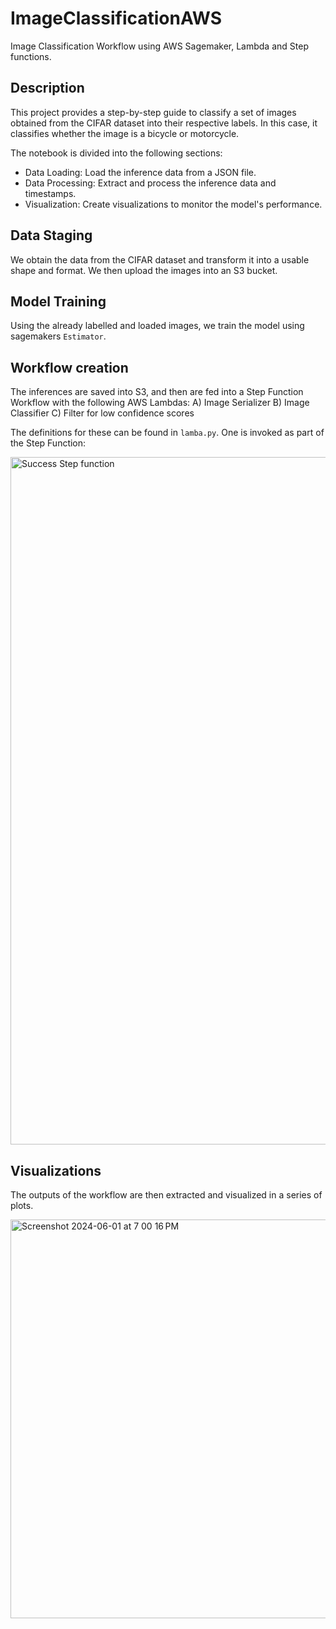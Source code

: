 # ImageClassificationAWS
Image Classification Workflow using AWS Sagemaker, Lambda and Step functions.

## Description
This project provides a step-by-step guide to classify a set of images obtained from the CIFAR dataset into their respective labels. In this case, it classifies whether the image is a bicycle or motorcycle. 

The notebook is divided into the following sections:

- Data Loading: Load the inference data from a JSON file.
- Data Processing: Extract and process the inference data and timestamps.
- Visualization: Create visualizations to monitor the model's performance.

## Data Staging
We obtain the data from the CIFAR dataset and transform it into a usable shape and format. We then upload the images into an S3 bucket.

## Model Training
Using the already labelled and loaded images, we train the model using sagemakers `Estimator`.

## Workflow creation
The inferences are saved into S3, and then are fed into a Step Function Workflow with the following AWS Lambdas:
A) Image Serializer
B) Image Classifier
C) Filter for low confidence scores

The definitions for these can be found in `lamba.py`. One is invoked as part of the Step Function:

<img width="1100" alt="Success Step function" src="https://github.com/federicopuy/ImageClassificationAWS/assets/12384264/4c8eb112-780a-420c-8bcc-4c28a6805df6">

## Visualizations
The outputs of the workflow are then extracted and visualized in a series of plots.

<img width="638" alt="Screenshot 2024-06-01 at 7 00 16 PM" src="https://github.com/federicopuy/ImageClassificationAWS/assets/12384264/07dbcd5a-5b4c-4137-9588-fe0118f385a7">
